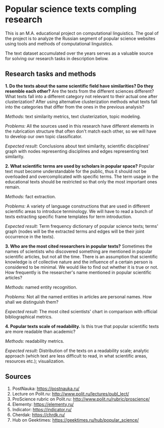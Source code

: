 # Popular science texts compling research #

This is an M.A. educational project on computational linguistics. The goal of the project is to analyze the Russian segment of popular science websites using tools and methods of computational linguistics. 

The text dataset accumulated over the years serves as a valuable source for solving our research tasks in description below. 

## Research tasks and methods ##

**1. Do the texts about the same scientific field have similarities? Do they resemble each other?**
Are the texts from the different sciences different? What texts fall into a different category not relevant to their actual one after clusterization? After using alternative clusterization methods what texts fall into the categories that differ from the ones in the previous analysis?

*Methods:* text similarity metrics, text clusterization, topic modeling. 

*Problems:* All the sources used in this research have different elements in the rubrication structure that often don't match each other, so we will have to develop our own topic classificator.

*Expected result:* Conclusions about text similarity, scientific disciplines' graph with nodes representing disciplines and edges representing text similarity. 

**2. What scientific terms are used by scholars in popular space?**
Popular text must become understandable for the public, thus it should not be overloaded and overcomplicated with specific terms. The term usage in the educational texts should be restricted so that only the most important ones remain.

*Methods:* fact extraction. 

*Problems:* A variety of language constructions that are used in different scientific areas to introduce terminology. We will have to read a bunch of texts extracting specific frame templates for term introduction. 

*Expected result:* Term frequency dictionary of popular science texts; terms' graph (nodes will be the extracted terms and edges will be their joint occurrence in the texts).

**3. Who are the most cited researchers in popular texts?**
Sometimes the names of scientists who discovered something are mentioned in popular scientific articles, but not all the time. There is an assumption that scientific knowledge is of collective nature and the influence of a certain person is considered to be minimal. We would like to find out whether it is true or not. How frequently is the researcher's name mentioned in popular scientific articles?

*Methods:* named entity recognition. 

*Problems:* Not all the named entities in articles are personal names. How shall we distinguish them?

*Expected result:* The most cited scientists' chart in comparison with official bibliographical metrics. 

**4. Popular texts scale of readability.** Is this true that popular scientific texts are more readable than academic? 

*Methods:* readability metrics. 

*Expected result:* Distribution of the texts on a readability scale; analytic approach (which text are less difficult to read, in what scientific areas, resources etc.); visualization. 

## Sources ##

1. PostNauka: https://postnauka.ru/
2. Lecture on Polit.ru: http://www.polit.ru/lectures/publ_lect/
3. ProScience rubric on Polit.ru: http://www.polit.ru/rubric/proscience/
4. Elementy: https://elementy.ru/
5. Indicator: https://indicator.ru/
6. Cherdak: https://chrdk.ru/
7. Hub on Geektimes: https://geektimes.ru/hub/popular_science/